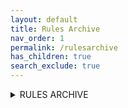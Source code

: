 ```yaml
---
layout: default
title: Rules Archive
nav_order: 1
permalink: /rulesarchive
has_children: true
search_exclude: true
---
```


<details markdown="block">
  <summary>
   RULES ARCHIVE
  </summary>
  {: .text-alpha }
- TOC
{:toc}
</details>
